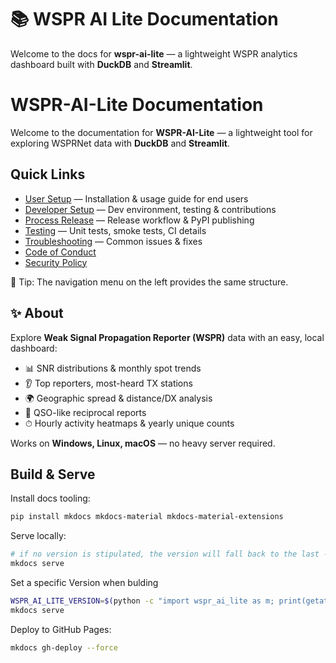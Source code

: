 # 📚 WSPR AI Lite Documentation

Welcome to the docs for **wspr-ai-lite** — a lightweight WSPR analytics dashboard built with **DuckDB** and **Streamlit**.

# WSPR-AI-Lite Documentation

Welcome to the documentation for **WSPR-AI-Lite** — a lightweight tool for exploring WSPRNet data with **DuckDB** and **Streamlit**.

## Quick Links

- [User Setup](user-setup.md) — Installation & usage guide for end users
- [Developer Setup](developer-setup.md) — Dev environment, testing & contributions
- [Process Release](process-release.md) — Release workflow & PyPI publishing
- [Testing](testing.md) — Unit tests, smoke tests, CI details
- [Troubleshooting](troubleshooting.md) — Common issues & fixes
- [Code of Conduct](https://github.com/KI7MT/wspr-ai-lite/blob/main/CODE_OF_CONDUCT.md)
- [Security Policy](https://github.com/KI7MT/wspr-ai-lite/blob/main/SECURITY.md)

📘 Tip: The navigation menu on the left provides the same structure.

## ✨ About
Explore **Weak Signal Propagation Reporter (WSPR)** data with an easy, local dashboard:

- 📊 SNR distributions & monthly spot trends
- 👂 Top reporters, most-heard TX stations
- 🌍 Geographic spread & distance/DX analysis
- 🔄 QSO-like reciprocal reports
- ⏱ Hourly activity heatmaps & yearly unique counts

Works on **Windows, Linux, macOS** — no heavy server required.

## Build & Serve

Install docs tooling:

```bash
pip install mkdocs mkdocs-material mkdocs-material-extensions
```

Serve locally:

```bash
# if no version is stipulated, the version will fall back to the last --tagged version
mkdocs serve
```

Set a specific Version when bulding
```bash
WSPR_AI_LITE_VERSION=$(python -c "import wspr_ai_lite as m; print(getattr(m,'__version__','dev'))") \
mkdocs serve
```

Deploy to GitHub Pages:

```bash
mkdocs gh-deploy --force
```

